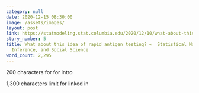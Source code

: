 ```yaml
---
category: null
date: 2020-12-15 08:30:00
image: /assets/images/
layout: post
link: https://statmodeling.stat.columbia.edu/2020/12/10/what-about-this-idea-of-rapid-antigen-testing/
story_number: 5
title: What about this idea of rapid antigen testing? «  Statistical Modeling, Causal
  Inference, and Social Science
word_count: 2,295
---
```


200 characters for for intro

1,300 characters limit for linked in